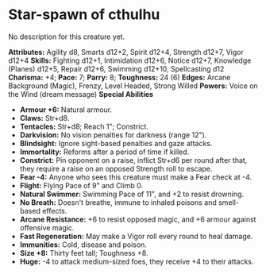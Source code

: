 # Star-spawn of cthulhu

No description for this creature yet.

**Attributes:** Agility d8, Smarts d12+2, Spirit d12+4, Strength d12+7,
Vigor d12+4
**Skills:** Fighting d12+1, Intimidation d12+6, Notice d12+7, Knowledge
(Planes) d12+5, Repair d12+6, Swimming d12+10, Spellcasting d12
**Charisma:** +4; **Pace:** 7; **Parry:** 8; **Toughness:** 24 (6)
**Edges:** Arcane Background (Magic), Frenzy, Level Headed, Strong
Willed
**Powers:** Voice on the Wind (dream message)
**Special Abilities**

- **Armour +6:** Natural armour.
- **Claws:** Str+d8.
- **Tentacles:** Str+d8; Reach 1"; Constrict.
- **Darkvision:** No vision penalties for darkness (range 12").
- **Blindsight:** Ignore sight-based penalties and gaze attacks.
- **Immortality:** Reforms after a period of time if killed.
- **Constrict:** Pin opponent on a raise, inflict Str+d6 per round after
that, they require a raise on an opposed Strength roll to escape.
- **Fear -4:** Anyone who sees this creature must make a Fear check at
-4.
- **Flight:** Flying Pace of 9" and Climb 0.
- **Natural Swimmer:** Swimming Pace of 11", and +2 to resist
drowning.
- **No Breath:** Doesn't breathe, immune to inhaled poisons and
smell-based effects.
- **Arcane Resistance:** +6 to resist opposed magic, and +6 armour
against offensive magic.
- **Fast Regeneration:** May make a Vigor roll every round to heal
damage.
- **Immunities:** Cold, disease and poison.
- **Size +8:** Thirty feet tall; Toughness +8.
- **Huge:** -4 to attack medium-sized foes, they receive +4 to their
attacks.
